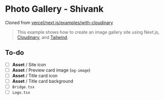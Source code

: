 # Photo Gallery - Shivank

Cloned from [vercel/next.js/examples/with-cloudinary](https://github.com/vercel/next.js/tree/canary/examples/with-cloudinary)

> This example shows how to create an image gallery site using Next.js, [Cloudinary](https://cloudinary.com), and [Tailwind](https://tailwindcss.com).

## To-do

- [ ] **Asset** / Site icon
- [ ] **Asset** / Preview card image (`og-image`)
- [ ] **Asset** / Title card icon
- [ ] **Asset** / Title card background
- [ ] `Bridge.tsx`
- [ ] `Logo.tsx`
